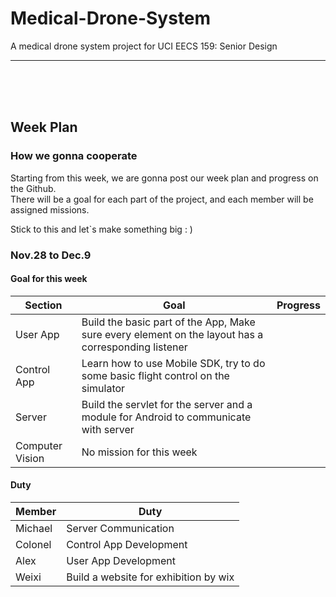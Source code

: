 # Medical-Drone-System
A medical drone system project for UCI EECS 159: Senior Design

---

<br><br><br>

## Week Plan

### How we gonna cooperate

Starting from this week, we are gonna post our week plan and progress on the Github.  
There will be a goal for each part of the project, and each member will be assigned missions.

Stick to this and let`s make something big : )
### Nov.28 to Dec.9
#### Goal for this week  

|Section| Goal | Progress |
|---| ---  |---|
| User App | Build the basic part of the App, Make sure every element on the layout has a corresponding listener | |
| Control App|Learn how to use Mobile SDK, try to do some basic flight control on the simulator | |
| Server|Build the servlet for the server and a module for Android to communicate with server||
|Computer Vision|No mission for this week||

#### Duty

|Member| Duty |
|---| ---|
| Michael | Server Communication |
|Colonel|Control App Development|
|Alex|User App Development|
|Weixi|Build a website for exhibition by wix|


